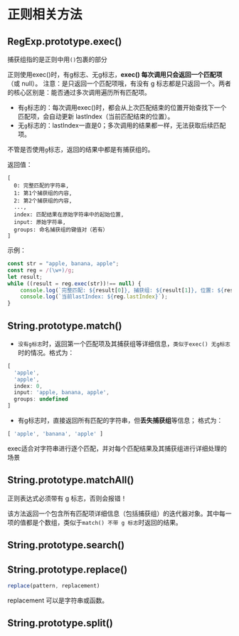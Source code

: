 # 正则相关方法

## RegExp.prototype.exec()
捕获组指的是正则中用`()`包裹的部分

正则使用exec()时，有g标志、无g标志，**exec() 每次调用只会返回一个匹配项**（或 null）。 注意：是只返回一个匹配项哦，有没有 g 标志都是只返回一个。两者的核心区别是：能否通过多次调用遍历所有匹配项。
* 有`g`标志的：每次调用exec()时，都会从上次匹配结束的位置开始查找下一个匹配项，会自动更新 lastIndex（当前匹配结束的位置）。
* 无`g`标志的：lastIndex一直是0；多次调用的结果都一样，无法获取后续匹配项。

不管是否使用`g`标志，返回的结果中都是有捕获组的。

返回值：
```
[
  0: 完整匹配的字符串,
  1: 第1个捕获组的内容,
  2: 第2个捕获组的内容,
  ...,
  index: 匹配结果在原始字符串中的起始位置,
  input: 原始字符串,
  groups: 命名捕获组的键值对（若有）
]
```
示例：
```js
const str = "apple, banana, apple";
const reg = /(\w+)/g;
let result;
while ((result = reg.exec(str))!== null) {
    console.log(`完整匹配: ${result[0]}, 捕获组: ${result[1]}, 位置: ${result.index}`); 
    console.log(`当前lastIndex: ${reg.lastIndex}`);
}
```

## String.prototype.match()
* `没有g标志`时，返回第一个匹配项及其捕获组等详细信息，`类似于exec() 无g标志`时的情况。格式为：
```js
[
  'apple',
  'apple',
  index: 0,
  input: 'apple, banana, apple',
  groups: undefined
]
```
* 有g标志时，直接返回所有匹配的字符串，但**丢失捕获组**等信息； 格式为：
```js
[ 'apple', 'banana', 'apple' ]
```

exec适合对字符串进行逐个匹配，并对每个匹配结果及其捕获组进行详细处理的场景

## String.prototype.matchAll()
正则表达式必须带有 g 标志，否则会报错！

该方法返回一个包含所有匹配项详细信息（包括捕获组）的迭代器对象。其中每一项的值都是个数组，类似于`match() 不带 g 标志`时返回的结果。


## String.prototype.search()
## String.prototype.replace()
```js
replace(pattern, replacement)
```
replacement 可以是字符串或函数。


## String.prototype.split()